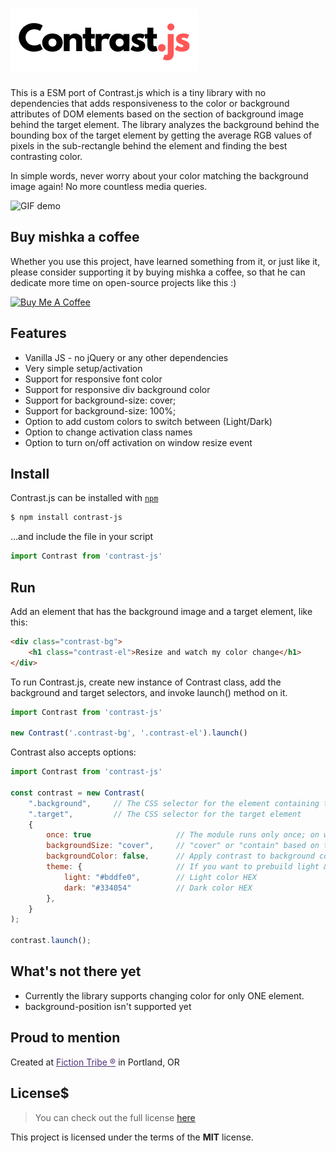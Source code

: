 # ![Contrast.js logo](https://raw.githubusercontent.com/victrme/Contrast.js/master/assets/logo.png)

This is a ESM port of Contrast.js which is a tiny library with no dependencies that adds responsiveness to the color or background attributes of DOM elements based on the section of background image behind the target element.
The library analyzes the background behind the bounding box of the target element by getting the average RGB values of pixels in the sub-rectangle behind the element and finding the best contrasting color.

In simple words, never worry about your color matching the background image again! No more countless media queries.

![GIF demo](img/demo-2.gif)

## Buy mishka a coffee

Whether you use this project, have learned something from it, or just like it, please consider supporting it by buying mishka a coffee, so that he can dedicate more time on open-source projects like this :)

<a href="https://www.buymeacoffee.com/mishka" target="_blank"><img src="https://www.buymeacoffee.com/assets/img/guidelines/download-assets-sm-1.svg" alt="Buy Me A Coffee" style="height: auto !important;width: auto !important;" ></a>

## Features

-   Vanilla JS - no jQuery or any other dependencies
-   Very simple setup/activation
-   Support for responsive font color
-   Support for responsive div background color
-   Support for background-size: cover;
-   Support for background-size: 100%;
-   Option to add custom colors to switch between (Light/Dark)
-   Option to change activation class names
-   Option to turn on/off activation on window resize event

## Install

Contrast.js can be installed with [`npm`](https://www.npmjs.com/package/contrast-js)

```sh
$ npm install contrast-js
```

…and include the file in your script

```js
import Contrast from 'contrast-js'
```

## Run

Add an element that has the background image and a target element, like this:

```html
<div class="contrast-bg">
    <h1 class="contrast-el">Resize and watch my color change</h1>
</div>
```

To run Contrast.js, create new instance of Contrast class, add the background and target selectors, and invoke launch() method on it.

```javascript
import Contrast from 'contrast-js'

new Contrast('.contrast-bg', '.contrast-el').launch()
```

Contrast also accepts options:

```javascript
import Contrast from 'contrast-js'

const contrast = new Contrast(
    ".background",     // The CSS selector for the element containing the image
    ".target",         // The CSS selector for the target element
    {
        once: true                   // The module runs only once; on window resize by default
        backgroundSize: "cover",     // "cover" or "contain" based on the background-size property in css
        backgroundColor: false,      // Apply contrast to background color; font color by default
        theme: {                     // If you want to prebuild light & dark colors
            light: "#bddfe0",        // Light color HEX
            dark: "#334054"          // Dark color HEX
        },
    }
);

contrast.launch();
```

## What's not there yet

-   Currently the library supports changing color for only ONE element.
-   background-position isn't supported yet

## Proud to mention

Created at <a style="color:#52337c;" href="https://fictiontribe.com">Fiction Tribe ®</a> in Portland, OR

## License$

> You can check out the full license [here](https://github.com/victrme/Contrast.js/LICENSE.md)

This project is licensed under the terms of the **MIT** license.
